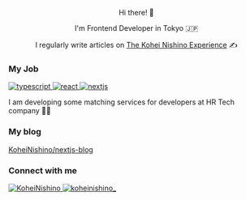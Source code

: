 <div align="center">
  <p>Hi there! 👋</p>
  <p>I'm Frontend Developer in Tokyo 🇯🇵</p>
  <p>I regularly write articles on <a href="https://koheinishino.com" target="_blank">The Kohei Nishino Experience</a> ✍️</p>
</div>

### My Job

<p>
  <a href="https://www.typescriptlang.org/" target="_blank" rel="noreferrer">
    <img src="https://img.shields.io/badge/typescript-121212?style=for-the-badge&logo=typescript" alt="typescript"/>
  </a>
  <a href="https://reactjs.org/" target="_blank" rel="noreferrer">
    <img src="https://img.shields.io/badge/react-121212?style=for-the-badge&logo=react" alt="react"/>
  </a>
  <a href="https://nextjs.org/" target="_blank" rel="noreferrer">
    <img src="https://img.shields.io/badge/next.js-121212?style=for-the-badge&logo=nextdotjs" alt="nextjs"/>
  </a>
</p>

<p>I am developing some matching services for developers at HR Tech company 🧑‍💻</p>

### My blog

<a href="https://github.com/KoheiNishino/nextjs-blog" target="_blank">KoheiNishino/nextjs-blog</a>

### Connect with me

<p>
  <a href="https://github.com/KoheiNishino" target="_blank">
    <img src="https://img.shields.io/badge/github-121212?style=for-the-badge&logo=github" alt="KoheiNishino"/>
  </a>
  <a href="https://twitter.com/koheinishino_" target="_blank">
    <img src="https://img.shields.io/badge/twitter-121212?style=for-the-badge&logo=twitter" alt="koheinishino_"/>
  </a>
</p>

